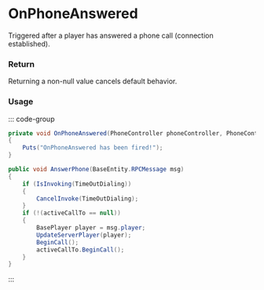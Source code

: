 # OnPhoneAnswered
<Badge type="info" text="Phone"/><Badge type="danger" text="Carbon Compatible"/><Badge type="warning" text="Oxide Compatible"/>
Triggered after a player has answered a phone call (connection established).

### Return
Returning a non-null value cancels default behavior.

### Usage
::: code-group
```csharp [Example]
private void OnPhoneAnswered(PhoneController phoneController, PhoneController self1)
{
	Puts("OnPhoneAnswered has been fired!");
}
```
```csharp [Source — Assembly-CSharp @ PhoneController]
public void AnswerPhone(BaseEntity.RPCMessage msg)
{
	if (IsInvoking(TimeOutDialing))
	{
		CancelInvoke(TimeOutDialing);
	}
	if (!(activeCallTo == null))
	{
		BasePlayer player = msg.player;
		UpdateServerPlayer(player);
		BeginCall();
		activeCallTo.BeginCall();
	}
}

```
:::
